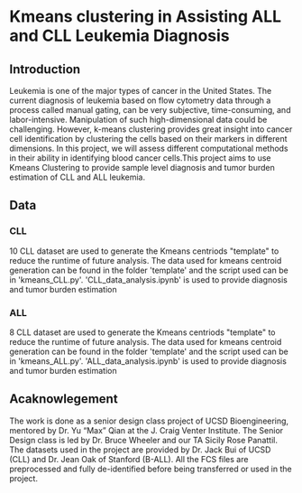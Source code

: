 # Kmeans clustering in Assisting ALL and CLL Leukemia Diagnosis
## Introduction
Leukemia is one of the major types of cancer in the United States. The current diagnosis of leukemia based on flow cytometry data through a process called manual gating, can be very subjective, time-consuming, and labor-intensive. Manipulation of such high-dimensional data could be challenging. However, k-means clustering provides great insight into cancer cell identification by clustering the cells based on their markers in different dimensions. In this project, we will assess different computational methods in their ability in identifying blood cancer cells.This project aims to use Kmeans Clustering to provide sample level diagnosis and tumor burden estimation of CLL and ALL leukemia. 
## Data
### CLL
10 CLL dataset are used to generate the Kmeans centriods "template" to reduce the runtime of future analysis. The data used for kmeans centroid generation can be found in the folder 'template' and the script used can be in 'kmeans_CLL.py'. 'CLL_data_analysis.ipynb' is used to provide diagnosis and tumor burden estimation

### ALL
8 CLL dataset are used to generate the Kmeans centriods "template" to reduce the runtime of future analysis. The data used for kmeans centroid generation can be found in the folder 'template' and the script used can be in 'kmeans_ALL.py'. 'ALL_data_analysis.ipynb' is used to provide diagnosis and tumor burden estimation

## Acaknowlegement
The work is done as a senior design class project of UCSD Bioengineering, mentored by Dr. Yu “Max” Qian at the J. Craig Venter Institute. The Senior Design class is led by Dr. Bruce Wheeler and our TA Sicily Rose Panattil. The datasets used in the project are provided by Dr. Jack Bui of UCSD (CLL) and Dr. Jean Oak of Stanford (B-ALL). All the FCS files are preprocessed and fully de-identified before being transferred or used in the project.
